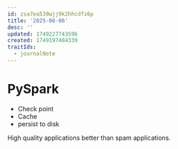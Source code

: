 ```yaml
---
id: zsa7ea539wjj9k2hhcdfz6p
title: '2025-06-06'
desc: ''
updated: 1749227743596
created: 1749197484339
traitIds:
  - journalNote
---
```

# PySpark

- Check point
- Cache
- persist to disk

High quality applications better than spam applications.